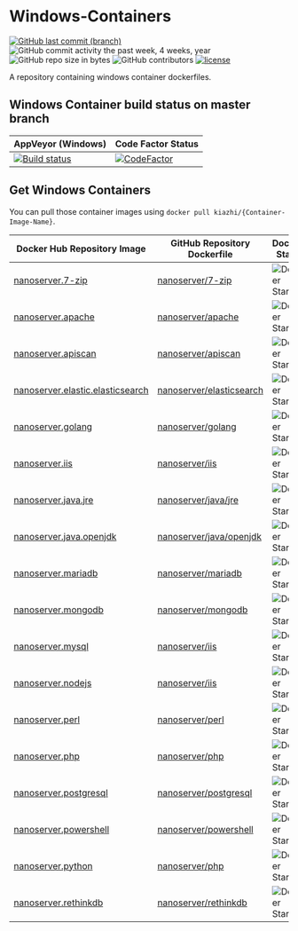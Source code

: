 # Windows-Containers

[![GitHub last commit (branch)](https://img.shields.io/github/last-commit/kiazhi/Windows-Containers.svg)](https://github.com/kiazhi/Windows-Containers/commits/master)
![GitHub commit activity the past week, 4 weeks, year](https://img.shields.io/github/commit-activity/y/kiazhi/Windows-Containers.svg)
![GitHub repo size in bytes](https://img.shields.io/github/repo-size/kiazhi/Windows-Containers.svg)
![GitHub contributors](https://img.shields.io/github/contributors/kiazhi/Windows-Containers.svg)
[![license](https://img.shields.io/github/license/kiazhi/Windows-Containers.svg)](\LICENSE.md)

A repository containing windows container dockerfiles.

## Windows Container build status on master branch

| AppVeyor (Windows) | Code Factor Status |
| - | - |
| [![Build status](https://ci.appveyor.com/api/projects/status/qm2ivso20c7fup2u/branch/master?svg=true)](https://ci.appveyor.com/project/kiazhi/Windows-Containers/branch/master) | [![CodeFactor](https://www.codefactor.io/repository/github/kiazhi/windows-containers/badge)](https://www.codefactor.io/repository/github/kiazhi/windows-containers) |

## Get Windows Containers

You can pull those container images using `docker pull kiazhi/{Container-Image-Name}`.

| Docker Hub Repository Image | GitHub Repository Dockerfile | Docker Stars | Docker Pulls |
| - | - | - | - |
| [nanoserver.7-zip](https://hub.docker.com/r/kiazhi/nanoserver.7-zip/) | [nanoserver/7-zip](/dockerfiles/nanoserver/7-zip) | ![Docker Stars](https://img.shields.io/docker/stars/kiazhi/nanoserver.7-zip.svg) | ![Docker Pulls](https://img.shields.io/docker/pulls/kiazhi/nanoserver.7-zip.svg) |
| [nanoserver.apache](https://hub.docker.com/r/kiazhi/nanoserver.apache/) | [nanoserver/apache](/dockerfiles/nanoserver/apache) | ![Docker Stars](https://img.shields.io/docker/stars/kiazhi/nanoserver.apache.svg) | ![Docker Pulls](https://img.shields.io/docker/pulls/kiazhi/nanoserver.apache.svg) |
| [nanoserver.apiscan](https://hub.docker.com/r/kiazhi/nanoserver.apiscan/) | [nanoserver/apiscan](/dockerfiles/nanoserver/apiscan) | ![Docker Stars](https://img.shields.io/docker/stars/kiazhi/nanoserver.apiscan.svg) | ![Docker Pulls](https://img.shields.io/docker/pulls/kiazhi/nanoserver.apiscan.svg) |
| [nanoserver.elastic.elasticsearch](https://hub.docker.com/r/kiazhi/nanoserver.elastic.elasticsearch/) | [nanoserver/elasticsearch](/dockerfiles/nanoserver/elasticsearch) | ![Docker Stars](https://img.shields.io/docker/stars/kiazhi/nanoserver.elastic.elasticsearch.svg) | ![Docker Pulls](https://img.shields.io/docker/pulls/kiazhi/nanoserver.elastic.elasticsearch.svg) |
| [nanoserver.golang](https://hub.docker.com/r/kiazhi/nanoserver.golang/) | [nanoserver/golang](/dockerfiles/nanoserver/golang) | ![Docker Stars](https://img.shields.io/docker/stars/kiazhi/nanoserver.golang.svg) | ![Docker Pulls](https://img.shields.io/docker/pulls/kiazhi/nanoserver.golang.svg) |
| [nanoserver.iis](https://hub.docker.com/r/kiazhi/nanoserver.iis/) | [nanoserver/iis](/dockerfiles/nanoserver/iis) | ![Docker Stars](https://img.shields.io/docker/stars/kiazhi/nanoserver.iis.svg) | ![Docker Pulls](https://img.shields.io/docker/pulls/kiazhi/nanoserver.iis.svg) |
| [nanoserver.java.jre](https://hub.docker.com/r/kiazhi/nanoserver.java.jre/) | [nanoserver/java/jre](/dockerfiles/nanoserver/java/jre) | ![Docker Stars](https://img.shields.io/docker/stars/kiazhi/nanoserver.java.jre.svg) | ![Docker Pulls](https://img.shields.io/docker/pulls/kiazhi/nanoserver.java.jre.svg) |
| [nanoserver.java.openjdk](https://hub.docker.com/r/kiazhi/nanoserver.java.openjdk/) | [nanoserver/java/openjdk](/dockerfiles/nanoserver/java/openjdk) | ![Docker Stars](https://img.shields.io/docker/stars/kiazhi/nanoserver.java.openjdk.svg) | ![Docker Pulls](https://img.shields.io/docker/pulls/kiazhi/nanoserver.java.openjdk.svg) |
| [nanoserver.mariadb](https://hub.docker.com/r/kiazhi/nanoserver.mariadb/) | [nanoserver/mariadb](/dockerfiles/nanoserver/mariadb) | ![Docker Stars](https://img.shields.io/docker/stars/kiazhi/nanoserver.mariadb.svg) | ![Docker Pulls](https://img.shields.io/docker/pulls/kiazhi/nanoserver.mariadb.svg) |
| [nanoserver.mongodb](https://hub.docker.com/r/kiazhi/nanoserver.mongodb/) | [nanoserver/mongodb](/dockerfiles/nanoserver/mongodb) | ![Docker Stars](https://img.shields.io/docker/stars/kiazhi/nanoserver.mongodb.svg) | ![Docker Pulls](https://img.shields.io/docker/pulls/kiazhi/nanoserver.mongodb.svg) |
| [nanoserver.mysql](https://hub.docker.com/r/kiazhi/nanoserver.mysql/) | [nanoserver/iis](/dockerfiles/nanoserver/mysql) | ![Docker Stars](https://img.shields.io/docker/stars/kiazhi/nanoserver.mysql.svg) | ![Docker Pulls](https://img.shields.io/docker/pulls/kiazhi/nanoserver.mysql.svg) |
| [nanoserver.nodejs](https://hub.docker.com/r/kiazhi/nanoserver.nodejs/) | [nanoserver/iis](/dockerfiles/nanoserver/nodejs) | ![Docker Stars](https://img.shields.io/docker/stars/kiazhi/nanoserver.nodejs.svg) | ![Docker Pulls](https://img.shields.io/docker/pulls/kiazhi/nanoserver.nodejs.svg) |
| [nanoserver.perl](https://hub.docker.com/r/kiazhi/nanoserver.perl/) | [nanoserver/perl](/dockerfiles/nanoserver/perl) | ![Docker Stars](https://img.shields.io/docker/stars/kiazhi/nanoserver.perl.svg) | ![Docker Pulls](https://img.shields.io/docker/pulls/kiazhi/nanoserver.perl.svg) |
| [nanoserver.php](https://hub.docker.com/r/kiazhi/nanoserver.php/) | [nanoserver/php](/dockerfiles/nanoserver/php) | ![Docker Stars](https://img.shields.io/docker/stars/kiazhi/nanoserver.php.svg) | ![Docker Pulls](https://img.shields.io/docker/pulls/kiazhi/nanoserver.php.svg) |
| [nanoserver.postgresql](https://hub.docker.com/r/kiazhi/nanoserver.postgresql/) | [nanoserver/postgresql](/dockerfiles/nanoserver/postgresql) | ![Docker Stars](https://img.shields.io/docker/stars/kiazhi/nanoserver.postgresql.svg) | ![Docker Pulls](https://img.shields.io/docker/pulls/kiazhi/nanoserver.postgresql.svg) |
| [nanoserver.powershell](https://hub.docker.com/r/kiazhi/nanoserver.powershell/) | [nanoserver/powershell](/dockerfiles/nanoserver/powershell) | ![Docker Stars](https://img.shields.io/docker/stars/kiazhi/nanoserver.powershell.svg) | ![Docker Pulls](https://img.shields.io/docker/pulls/kiazhi/nanoserver.powershell.svg) |
| [nanoserver.python](https://hub.docker.com/r/kiazhi/nanoserver.python/) | [nanoserver/php](/dockerfiles/nanoserver/python) | ![Docker Stars](https://img.shields.io/docker/stars/kiazhi/nanoserver.python.svg) | ![Docker Pulls](https://img.shields.io/docker/pulls/kiazhi/nanoserver.python.svg) |
| [nanoserver.rethinkdb](https://hub.docker.com/r/kiazhi/nanoserver.rethinkdb/) | [nanoserver/rethinkdb](/dockerfiles/nanoserver/rethinkdb) | ![Docker Stars](https://img.shields.io/docker/stars/kiazhi/nanoserver.rethinkdb.svg) | ![Docker Pulls](https://img.shields.io/docker/pulls/kiazhi/nanoserver.rethinkdb.svg) |
